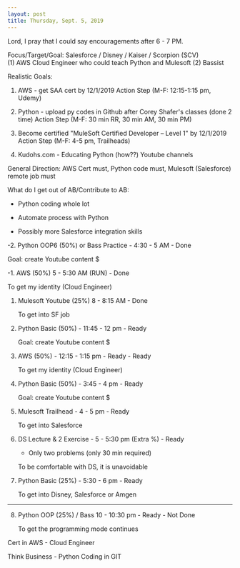 ```yaml
---
layout: post
title: Thursday, Sept. 5, 2019
---
```


Lord, I pray that I could say encouragements after 6 - 7 PM.
  

Focus/Target/Goal:  Salesforce / Disney / Kaiser / Scorpion (SCV)     
(1) AWS Cloud Engineer who could teach Python and Mulesoft (2) Bassist

Realistic Goals: 
1) AWS - get SAA cert by 12/1/2019
   Action Step (M-F: 12:15-1:15 pm, Udemy)

2) Python - upload py codes in Github after Corey Shafer's classes (done 2 time)
   Action Step (M-F: 30 min RR, 30 min AM, 30 min PM)

3) Become certified "MuleSoft Certified Developer – Level 1" by 12/1/2019
   Action Step (M-F: 4-5 pm, Trailheads)

4) Kudohs.com - Educating Python (how??)
   Youtube channels


General Direction: AWS Cert must, Python code must, Mulesoft (Salesforce) remote job must

What do I get out of AB/Contribute to AB:

- Python coding whole lot

- Automate process with Python

- Possibly more Salesforce integration skills

      
-2. Python OOP6 (50%) or Bass Practice - 4:30 - 5 AM - Done 

  Goal: create Youtube content $



-1. AWS (50%) 5 - 5:30 AM (RUN) - Done  
   
   To get my identity (Cloud Engineer)



1. Mulesoft Youtube (25%) 8 - 8:15 AM - Done 
   
   To get into SF job




2. Python Basic (50%) - 11:45 - 12 pm - Ready  
   
   Goal: create Youtube content $



3. AWS (50%) - 12:15 - 1:15 pm - Ready - Ready
   
   To get my identity (Cloud Engineer)




4. Python Basic (50%) - 3:45 - 4 pm - Ready
   
   Goal: create Youtube content $



5. Mulesoft Trailhead - 4 - 5 pm - Ready
   
   To get into Salesforce 



6. DS Lecture & 2 Exercise - 5 - 5:30 pm (Extra %) - Ready
   
   - Only two problems (only 30 min required)
   
   To be comfortable with DS, it is unavoidable



7. Python Basic (25%) - 5:30 - 6 pm - Ready
   
   To get into Disney, Salesforce or Amgen


--------------------------------------------



8. Python OOP (25%) / Bass 10 - 10:30 pm - Ready  - Not Done
   
   To get the programming mode continues


Cert in AWS - Cloud Engineer

Think Business - Python Coding in GIT

